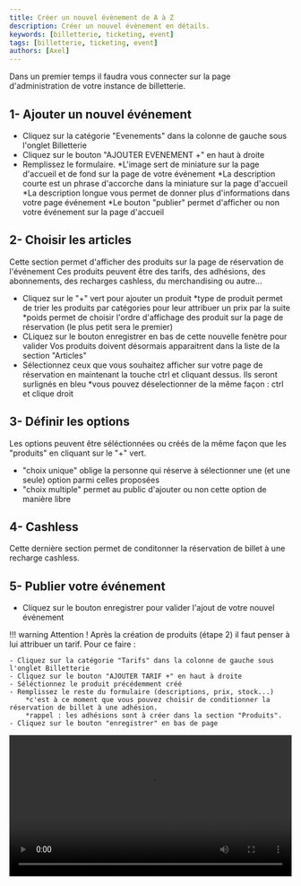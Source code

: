 ```yaml
---
title: Créer un nouvel évènement de A à Z
description: Créer un nouvel évènement en détails.
keywords: [billetterie, ticketing, event]
tags: [billetterie, ticketing, event]
authors: [Axel]
---
```


Dans un premier temps il faudra vous connecter sur la page d'administration de votre instance de billetterie.

## 1- Ajouter un nouvel événement

- Cliquez sur la catégorie "Evenements" dans la colonne de gauche sous l'onglet Billetterie
- Cliquez sur le bouton "AJOUTER EVENEMENT +" en haut à droite
- Remplissez le formulaire.
    *L'image sert de miniature sur la page d'accueil et de fond sur la page de votre événement
    *La description courte est un phrase d'accorche dans la miniature sur la page d'accueil
    *La description longue vous permet de donner plus d'informations dans votre page événement
    *Le bouton "publier" permet d'afficher ou non votre événement sur la page d'accueil

## 2- Choisir les articles

Cette section permet d'afficher des produits sur la page de réservation de l'événement
Ces produits peuvent être des tarifs, des adhésions, des abonnements, des recharges cashless, du merchandising ou autre...
- Cliquez sur le "+" vert pour ajouter un produit
    *type de produit permet de trier les produits par catégories pour leur attribuer un prix par la suite
    *poids permet de choisir l'ordre d'affichage des produit sur la page de réservation (le plus petit sera le premier)
- CLiquez sur le bouton enregistrer en bas de cette nouvelle fenètre pour valider
Vos produits doivent désormais apparaitrent dans la liste de la section "Articles"
- Sélectionnez ceux que vous souhaitez afficher sur votre page de réservation en maintenant la touche ctrl et cliquant dessus. Ils seront surlignés en bleu
    *vous pouvez déselectionner de la même façon : ctrl et clique droit

## 3- Définir les options

Les options peuvent être séléctionnées ou créés de la même façon que les "produits" en cliquant sur le "+" vert.
- "choix unique" oblige la personne qui réserve à sélectionner une (et une seule) option parmi celles proposées
- "choix multiple" permet au public d'ajouter ou non cette option de manière libre

## 4- Cashless

Cette dernière section permet de conditonner la réservation de billet à une recharge cashless.

## 5- Publier votre événement

 - Cliquez sur le bouton enregistrer pour valider l'ajout de votre nouvel événement

!!! warning
    Attention ! Après la création de produits (étape 2) il faut penser à lui attribuer un tarif.
    Pour ce faire :

    - Cliquez sur la catégorie "Tarifs" dans la colonne de gauche sous l'onglet Billetterie
    - Cliquez sur le bouton "AJOUTER TARIF +" en haut à droite
    - Séléctionnez le produit précédemment créé
    - Remplissez le reste du formulaire (descriptions, prix, stock...)
        *c'est à ce moment que vous pouvez choisir de conditionner la réservation de billet à une adhésion.
        *rappel : les adhésions sont à créer dans la section "Produits".
    - Cliquez sur le bouton "enregistrer" en bas de page

<video width="100%" controls src="/assets/video/event-creation.mp4"></video>
